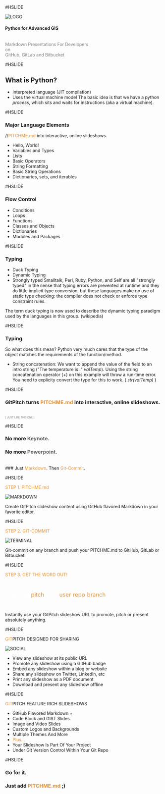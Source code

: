 #HSLIDE
<!-- .slide: data-autoslide="10000" -->

![LOGO](http://www.cakex.org/sites/default/files/National_Conservation_Training_Center.gif)

#### Python for Advanced GIS
<br>
<span style="color:gray">Markdown Presentations For Developers</span>
<br>
<span style="color:gray">on</span>
<br>
<span style="color:gray">GitHub, GitLab and Bitbucket</span>

#HSLIDE

## What is Python?

- Interpreted language (JIT compilation)
- Uses the virtual machine model
The basic idea is that we have a python *process*, which sits and waits for instructions (aka a virtual machine).  

#HSLIDE
### Major Language Elements
//<span style="color: #e49436; text-transform: none">PITCHME.md</span> into interactive, online slideshows.

- Hello, World!
- Variables and Types
- Lists
- Basic Operators
- String Formatting
- Basic String Operations
- Dictionaries, sets, and iterables

#HSLIDE
### Flow Control
- Conditions
- Loops
- Functions
- Classes and Objects
- Dictionaries
- Modules and Packages

#HSLIDE

### Typing
- Duck Typing
- Dynamic Typing
- Strongly typed
Smalltalk, Perl, Ruby, Python, and Self are all "strongly typed" in the sense that typing errors are prevented at runtime and they do little implicit type conversion, but these languages make no use of static type checking: the compiler does not check or enforce type constraint rules.

The term duck typing is now used to describe the dynamic typing paradigm used by the languages in this group. (wikipedia)

#HSLIDE

### Typing
So what does this mean?  Python very much cares that the type of the object matches the requirements of the function/method.

- String concatenation:
We want to append the value of the field to an intro string ("The temperature is :" *valTemp*).
Using the string concatenation operator (*+*) on this example will throw a run-time error.
You need to explicity convert the type for this to work.  ( *str(valTemp)* )   

#HSLIDE

###

### GitPitch turns <span style="color: #e49436; text-transform: none">PITCHME.md</span> into interactive, online slideshows.
<br>
<span style="color:gray; font-size:0.6em;">[ JUST LIKE THIS ONE ]</span>

#HSLIDE
<!-- .slide: data-autoslide="2000" -->

### No more <span style="color: #666666">Keynote.</span>
### <span class="fragment" data-fragment-index="1" data-autoslide="2000">No more <span style="color: #666666">Powerpoint.</span>
<br>
### <span class="fragment" data-fragment-index="2" data-autoslide="3500">Just <span style="color: #e49436">Markdown</span>. Then <span style="color: #e49436">Git-Commit</span>.</li>

#HSLIDE

<span style="color: #e49436">STEP 1. PITCHME.md</span>

![MARKDOWN](https://d1z75bzl1vljy2.cloudfront.net/hello-world/markdown.png)

Create GitPitch slideshow content using GitHub flavored Markdown in your favorite editor.

#HSLIDE

<span style="color: #e49436">STEP 2. GIT-COMMIT</span>

![TERMINAL](https://d1z75bzl1vljy2.cloudfront.net/hello-world/terminal.png)

Git-commit on any branch and push your PITCHME.md to GitHub, GitLab or Bitbucket.

#HSLIDE

<span style="color: #e49436">STEP 3. GET THE WORD OUT!</span>

<br>

<span style="font-size: 1.3em;"><span style="color:white">htt</span><span style="color:white">ps://git</span><span style="color: #e49436">pitch</span><span style="color: white">.com/<span style="color: #e49436">user</span>/<span style="color: #e49436">repo</span>/<span style="color: #e49436">branch</span></span>

<br>

Instantly use your GitPitch slideshow URL to promote, pitch or present absolutely anything.

#HSLIDE
<!-- .slide: data-autoslide="11000" -->

<span style="color: #e49436">GIT</span>PITCH DESIGNED FOR SHARING

![SOCIAL](https://d1z75bzl1vljy2.cloudfront.net/hello-world/gp-social.jpg)

- View any slideshow at its public URL
- Promote any slideshow using a GitHub badge
- Embed any slideshow within a blog or website
- Share any slideshow on Twitter, LinkedIn, etc
- Print any slideshow as a PDF document
- Download and present any slideshow offline

#HSLIDE
<!-- .slide: data-autoslide="12000" -->

<span style="color: #e49436">GIT</span>PITCH FEATURE RICH SLIDESHOWS

- GitHub Flavored Markdown +
- Code Block and GIST Slides
- Image and Video Slides
- Custom Logos and Backgrounds
- Multiple Themes And More
- <span style="color: #e49436">Plus...</span>
- Your Slideshow Is Part Of Your Project
- Under Git Version Control Within Your Git Repo


#HSLIDE
<!-- .slide: data-autoslide="8000" -->

### Go for it.
### Just add <span style="color: #e49436; text-transform: none">PITCHME.md</span> ;)
